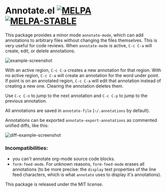 Annotate.el [![MELPA][mi]][m] [![MELPA-STABLE][msi]][ms]
===========

[mi]: http://melpa.org/packages/annotate-badge.svg
[m]: http://melpa.org/#/annotate
[msi]: http://stable.melpa.org/packages/annotate-badge.svg
[ms]: http://stable.melpa.org/#/annotate

This package provides a minor mode `annotate-mode`, which can add annotations to arbitrary files without changing the files themselves. This is very useful for code reviews. When `annotate-mode` is active, `C-c C-a` will create, edit, or delete annotations. 

![example-screenshot](https://raw.githubusercontent.com/bastibe/annotate.el/master/example.png)

With an active region, `C-c C-a` creates a new annotation for that region. With no active region, `C-c C-a` will create an annotation for the word under point. If point is on an annotated region, `C-c C-a` will edit that annotation instead of creating a new one. Clearing the annotation deletes them.

Use `C-c C-n` to jump to the next annotation and `C-c C-p` to jump to the previous annotation.

All annotations are saved in `annotate-file` (`~/.annotations` by default).

Annotations can be exported `annotate-export-annotations` as commented unified diffs, like this:

![diff-example-screenshot](https://raw.githubusercontent.com/bastibe/annotate.el/master/diff-example.png)

### Incompatibilities:

- you can't annotate org-mode source code blocks.
- `form-feed-mode`. For unknown reasons, `form-feed-mode` erases all annotations (to be more precise: the `display` text properties of the line feed characters, which is what `annotate` uses to display it's annotations).

This package is released under the MIT license.
